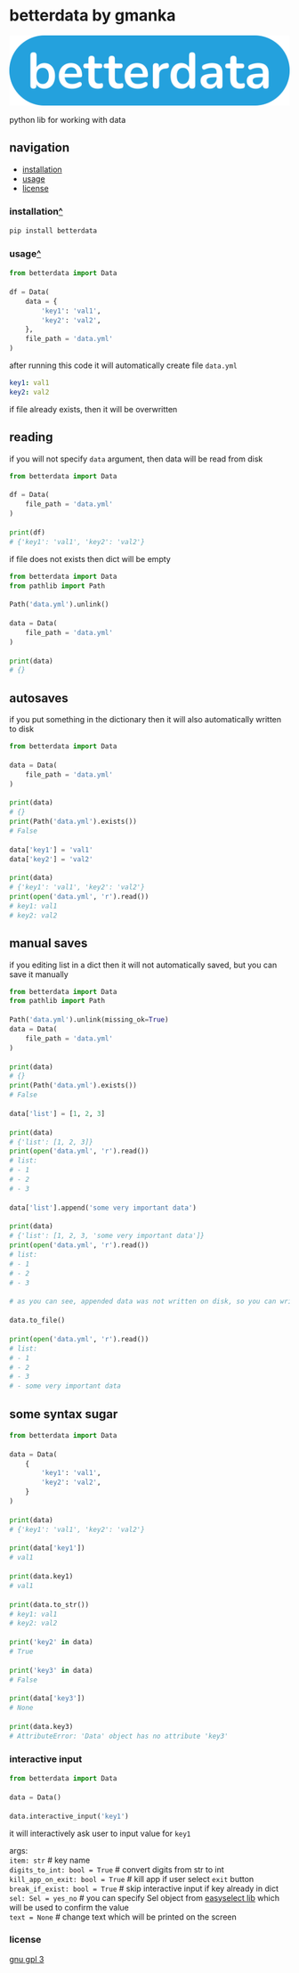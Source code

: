 # betterdata by gmanka

<img src="https://github.com/gmankab/betterdata/raw/main/img/transparent.png">

python lib for working with data

## navigation

- [installation](#installation)
- [usage](#usage)
- [license](#license)

### installation[^](#navigation)

```sh
pip install betterdata
```

### usage[^](#navigation)

```py
from betterdata import Data

df = Data(
    data = {
        'key1': 'val1',
        'key2': 'val2',
    },
    file_path = 'data.yml'
)
```

after running this code it will automatically create file `data.yml`

```yml
key1: val1
key2: val2
```

if file already exists, then it will be overwritten

## reading

if you will not specify `data` argument, then data will be read from disk

```py
from betterdata import Data

df = Data(
    file_path = 'data.yml'
)

print(df)
# {'key1': 'val1', 'key2': 'val2'}
```

if file does not exists then dict will be empty

```py
from betterdata import Data
from pathlib import Path

Path('data.yml').unlink()

data = Data(
    file_path = 'data.yml'
)

print(data)
# {}
```

## autosaves

if you put something in the dictionary then it will also automatically written to disk

```py
from betterdata import Data

data = Data(
    file_path = 'data.yml'
)

print(data)
# {}
print(Path('data.yml').exists())
# False

data['key1'] = 'val1'
data['key2'] = 'val2'

print(data)
# {'key1': 'val1', 'key2': 'val2'}
print(open('data.yml', 'r').read())
# key1: val1
# key2: val2
```

## manual saves

if you editing list in a dict then it will not automatically saved, but you can save it manually

```py
from betterdata import Data
from pathlib import Path

Path('data.yml').unlink(missing_ok=True)
data = Data(
    file_path = 'data.yml'
)

print(data)
# {}
print(Path('data.yml').exists())
# False

data['list'] = [1, 2, 3]

print(data)
# {'list': [1, 2, 3]}
print(open('data.yml', 'r').read())
# list:
# - 1
# - 2
# - 3

data['list'].append('some very important data')

print(data)
# {'list': [1, 2, 3, 'some very important data']}
print(open('data.yml', 'r').read())
# list:
# - 1
# - 2
# - 3

# as you can see, appended data was not written on disk, so you can write it manually

data.to_file()

print(open('data.yml', 'r').read())
# list:
# - 1
# - 2
# - 3
# - some very important data
```

## some syntax sugar

```py
from betterdata import Data

data = Data(
    {
        'key1': 'val1',
        'key2': 'val2',
    }
)

print(data)
# {'key1': 'val1', 'key2': 'val2'}

print(data['key1'])
# val1

print(data.key1)
# val1

print(data.to_str())
# key1: val1
# key2: val2

print('key2' in data)
# True

print('key3' in data)
# False

print(data['key3'])
# None

print(data.key3)
# AttributeError: 'Data' object has no attribute 'key3'
```

### interactive input

```py
from betterdata import Data

data = Data()

data.interactive_input('key1')
```

it will interactively ask user to input value for `key1`

args:  
`item: str` # key name  
`digits_to_int: bool = True` # convert digits from str to int  
`kill_app_on_exit: bool = True` # kill app if user select `exit` button  
`break_if_exist: bool = True` # skip   interactive input if key already in dict  
`sel: Sel = yes_no` # you can specify Sel object from [easyselect lib](https://github.com/gmankab/easyselect) which will be used to confirm the value  
`text = None` # change text which will be printed on the screen

### license

[gnu gpl 3](https://gnu.org/licenses/gpl-3.0.en.html)
